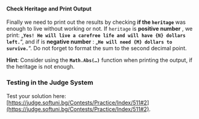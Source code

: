 #### Check Heritage and Print Output

Finally we need to print out the results by checking **if the `heritage`** was enough to live without working or not. If `heritage` is **positive number** , we print: „**`Yes! He will live a carefree life and will have {N} dollars left.`**“, and if is **negative number** : „**`He will need {М} dollars to survive.`**“. Do not forget to format the sum to the second decimal point.

**Hint**: Consider using the **`Math.Abs(…)`** function when printing the output, if the heritage is not enough.

### Testing in the Judge System

Test your solution here: [https://judge.softuni.bg/Contests/Practice/Index/511#2](https://judge.softuni.bg/Contests/Practice/Index/511#2).
